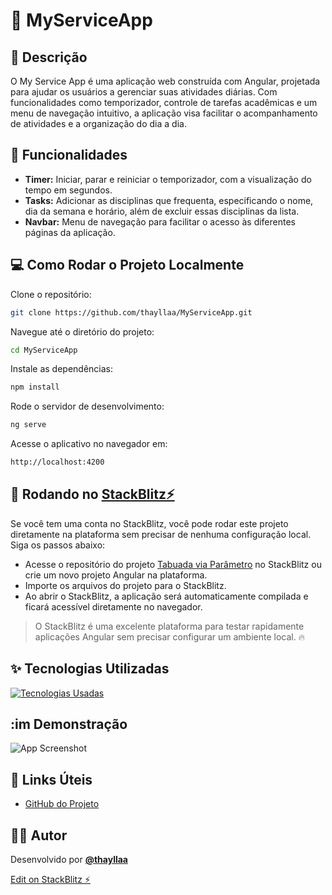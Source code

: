 # 📌 MyServiceApp

## 📝 Descrição
O My Service App é uma aplicação web construída com Angular, projetada para ajudar os usuários a gerenciar suas atividades diárias. Com funcionalidades como temporizador, controle de tarefas acadêmicas e um menu de navegação intuitivo, a aplicação visa facilitar o acompanhamento de atividades e a organização do dia a dia.

## 🔧 Funcionalidades
- **Timer:** Iniciar, parar e reiniciar o temporizador, com a visualização do tempo em segundos.
- **Tasks:** Adicionar as disciplinas que frequenta, especificando o nome, dia da semana e horário, além de excluir essas disciplinas da lista.
- **Navbar:** Menu de navegação para facilitar o acesso às diferentes páginas da aplicação.

## 💻 Como Rodar o Projeto Localmente
Clone o repositório:

```bash
git clone https://github.com/thayllaa/MyServiceApp.git
```

Navegue até o diretório do projeto:
```bash
cd MyServiceApp
```

Instale as dependências:
```bash
npm install
```

Rode o servidor de desenvolvimento:
```bash
ng serve
```

Acesse o aplicativo no navegador em:
```bash
http://localhost:4200
```

## 🚀 Rodando no [StackBlitz⚡](https://stackblitz.com/)
Se você tem uma conta no StackBlitz, você pode rodar este projeto diretamente na plataforma sem precisar de nenhuma configuração local. Siga os passos abaixo:
- Acesse o repositório do projeto [Tabuada via Parâmetro](https://stackblitz.com/edit/angular-xqeyfp) no StackBlitz ou crie um novo projeto Angular na plataforma.
- Importe os arquivos do projeto para o StackBlitz.
- Ao abrir o StackBlitz, a aplicação será automaticamente compilada e ficará acessível diretamente no navegador.
> O StackBlitz é uma excelente plataforma para testar rapidamente aplicações Angular sem precisar configurar um ambiente local. :fire:

## ✨ Tecnologias Utilizadas
[![Tecnologias Usadas](https://skillicons.dev/icons?i=angular,typescript,bootstrap,html,css)](https://skillicons.dev)

## :im Demonstração
![App Screenshot](https://via.placeholder.com/468x300?text=App+Screenshot+Here)

## 🔗 Links Úteis
- [GitHub do Projeto](https://github.com/thayllaa/MyServiceApp)

## 👩‍💻 Autor
Desenvolvido por **[@thayllaa](https://www.github.com/thayllaa)**

[Edit on StackBlitz ⚡️](https://stackblitz.com/edit/angular-uxphfs)
